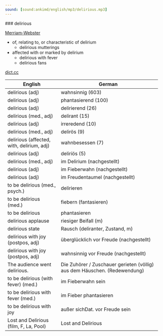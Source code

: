 ```yaml
---
sound: [sound:ankimd/english/mp3/delirious.mp3]
---
```


\### delirious

[Merriam-Webster](https://www.merriam-webster.com/dictionary/delirious)

- of, relating to, or characteristic of delirium
    - delirious mutterings
- affected with or marked by delirium
    - delirious with fever
    - delirious fans

[dict.cc](https://www.dict.cc/delirious)

| English        | German       |
| -------------- | ------------ |
| delirious (adj) | wahnsinnig (603) |
| delirious (adj) | phantasierend (100) |
| delirious (adj) | delirierend (26) |
| delirious (med., adj) | delirant (15) |
| delirious (adj) | irreredend (10) |
| delirious (med., adj) | delirös (9) |
| delirious (affected, with, delirium, adj) | wahnbesessen (7) |
| delirious (adj) | deliriös (5) |
| delirious (med., adj) | im Delirium (nachgestellt) |
| delirious (adj) | im Fieberwahn (nachgestellt) |
| delirious (adj) | im Freudentaumel (nachgestellt) |
| to be delirious (med., psych.) | delirieren |
| to be delirious (med.) | fiebern (fantasieren) |
| to be delirious | phantasieren |
| delirious applause | riesiger Beifall (m) |
| delirious state | Rausch (deliranter, Zustand, m) |
| delirious with joy (postpos, adj) | überglücklich vor Freude (nachgestellt) |
| delirious with joy (postpos, adj) | wahnsinnig vor Freude (nachgestellt) |
| The audience went delirious. | Die Zuhörer / Zuschauer gerieten (völlig) aus dem Häuschen. (Redewendung) |
| to be delirious (with fever) (med.) | im Fieberwahn sein |
| to be delirious with fever (med.) | im Fieber phantasieren |
| to be delirious with joy | außer sichDat. vor Freude sein |
| Lost and Delirious (film, F, La, Pool) | Lost and Delirious |

